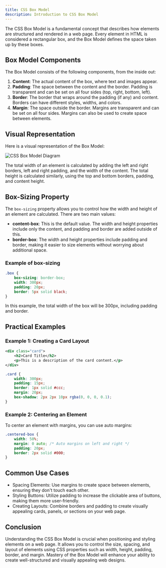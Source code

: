 ```yaml
---
title: CSS Box Model
description: Introduction to CSS Box Model
---
```


The CSS Box Model is a fundamental concept that describes how elements are structured and rendered in a web page. Every element in HTML is considered a rectangular box, and the Box Model defines the space taken up by these boxes.

## Box Model Components

The Box Model consists of the following components, from the inside out:

1. **Content**: The actual content of the box, where text and images appear.
2. **Padding**: The space between the content and the border. Padding is transparent and can be set on all four sides (top, right, bottom, left).
3. **Border**: The border that wraps around the padding (if any) and content. Borders can have different styles, widths, and colors.
4. **Margin**: The space outside the border. Margins are transparent and can be set on all four sides. Margins can also be used to create space between elements.

## Visual Representation

Here is a visual representation of the Box Model:

![CSS Box Model Diagram](https://www.washington.edu/accesscomputing/webd2/student/unit3/images/boxmodel.gif)

The total width of an element is calculated by adding the left and right borders, left and right padding, and the width of the content. The total height is calculated similarly, using the top and bottom borders, padding, and content height.

## Box-Sizing Property

The `box-sizing` property allows you to control how the width and height of an element are calculated. There are two main values:

- **content-box**: This is the default value. The width and height properties include only the content, and padding and border are added outside of this.
- **border-box**: The width and height properties include padding and border, making it easier to size elements without worrying about additional space.

### Example of box-sizing

```css
.box {
    box-sizing: border-box;
    width: 300px;
    padding: 20px;
    border: 5px solid black;
}
```
In this example, the total width of the box will be 300px, including padding and border.

## Practical Examples
### Example 1: Creating a Card Layout
```xml
<div class="card">
    <h2>Card Title</h2>
    <p>This is a description of the card content.</p>
</div>
```
```css
.card {
    width: 300px;
    padding: 15px;
    border: 1px solid #ccc;
    margin: 20px;
    box-shadow: 2px 2px 10px rgba(0, 0, 0, 0.1);
}

```
### Example 2: Centering an Element
To center an element with margins, you can use auto margins:
```css
.centered-box {
    width: 50%;
    margin: 0 auto; /* Auto margins on left and right */
    padding: 20px;
    border: 2px solid #000;
}

```

## Common Use Cases
- Spacing Elements: Use margins to create space between elements, ensuring they don't touch each other.
- Styling Buttons: Utilize padding to increase the clickable area of buttons, making them more user-friendly.
- Creating Layouts: Combine borders and padding to create visually appealing cards, panels, or sections on your web page.

## Conclusion
Understanding the CSS Box Model is crucial when positioning and styling elements on a web page. It allows you to control the size, spacing, and layout of elements using CSS properties such as width, height, padding, border, and margin. Mastery of the Box Model will enhance your ability to create well-structured and visually appealing web designs.